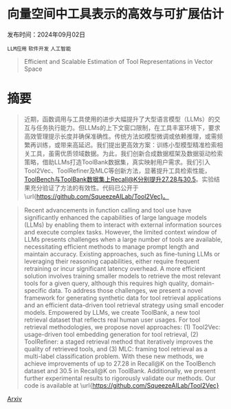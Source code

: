 # 向量空间中工具表示的高效与可扩展估计

发布时间：2024年09月02日

`LLM应用` `软件开发` `人工智能`

> Efficient and Scalable Estimation of Tool Representations in Vector Space

# 摘要

> 近期，函数调用与工具使用的进步大幅提升了大型语言模型（LLMs）的交互与任务执行能力。但LLMs的上下文窗口限制，在工具丰富环境下，要求高效管理提示长度并确保准确性。传统方法如模型微调或依赖推理，或需频繁再训练，或带来高延迟。我们提出更高效方案：训练小型模型精准检索相关工具，虽需优质领域数据。为此，我们创新合成数据框架及数据驱动检索策略，借助LLMs打造ToolBank数据集，真实映射用户需求。我们引入Tool2Vec、ToolRefiner及MLC等创新方法，显著提升工具检索性能，ToolBench与ToolBank数据集上Recall@K分别提升27.28与30.5。实验结果充分验证了方法的有效性。代码已公开于\url{https://github.com/SqueezeAILab/Tool2Vec}。

> Recent advancements in function calling and tool use have significantly enhanced the capabilities of large language models (LLMs) by enabling them to interact with external information sources and execute complex tasks. However, the limited context window of LLMs presents challenges when a large number of tools are available, necessitating efficient methods to manage prompt length and maintain accuracy. Existing approaches, such as fine-tuning LLMs or leveraging their reasoning capabilities, either require frequent retraining or incur significant latency overhead. A more efficient solution involves training smaller models to retrieve the most relevant tools for a given query, although this requires high quality, domain-specific data. To address those challenges, we present a novel framework for generating synthetic data for tool retrieval applications and an efficient data-driven tool retrieval strategy using small encoder models. Empowered by LLMs, we create ToolBank, a new tool retrieval dataset that reflects real human user usages. For tool retrieval methodologies, we propose novel approaches: (1) Tool2Vec: usage-driven tool embedding generation for tool retrieval, (2) ToolRefiner: a staged retrieval method that iteratively improves the quality of retrieved tools, and (3) MLC: framing tool retrieval as a multi-label classification problem. With these new methods, we achieve improvements of up to 27.28 in Recall@K on the ToolBench dataset and 30.5 in Recall@K on ToolBank. Additionally, we present further experimental results to rigorously validate our methods. Our code is available at \url{https://github.com/SqueezeAILab/Tool2Vec}

[Arxiv](https://arxiv.org/abs/2409.02141)